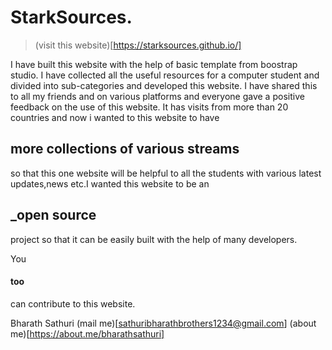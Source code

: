 # StarkSources.

> (visit this website)[https://starksources.github.io/]

I have built this website with the help of basic template from boostrap studio. 
I have collected all the useful resources for a computer student and divided into sub-categories and developed this website.
I have shared this to all my friends and on various platforms  and everyone gave a positive feedback on the use of this website.
It has visits from more than 20 countries and now i wanted to this website to have 
## more collections of various streams
so that this one website will be helpful to all the students with various latest updates,news etc.I wanted this website to be an 
## _open source
project so that it can be easily built with the help of many developers.

You 
#### too
can contribute to this website.


Bharath Sathuri
(mail me)[sathuribharathbrothers1234@gmail.com]
(about me)[https://about.me/bharathsathuri]

